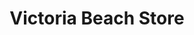 ---
title: "Victoria Beach Store"
url: /rural-municipality-of-victoria-beach/victoria-beach-store/
shop: Lebensmittel
---